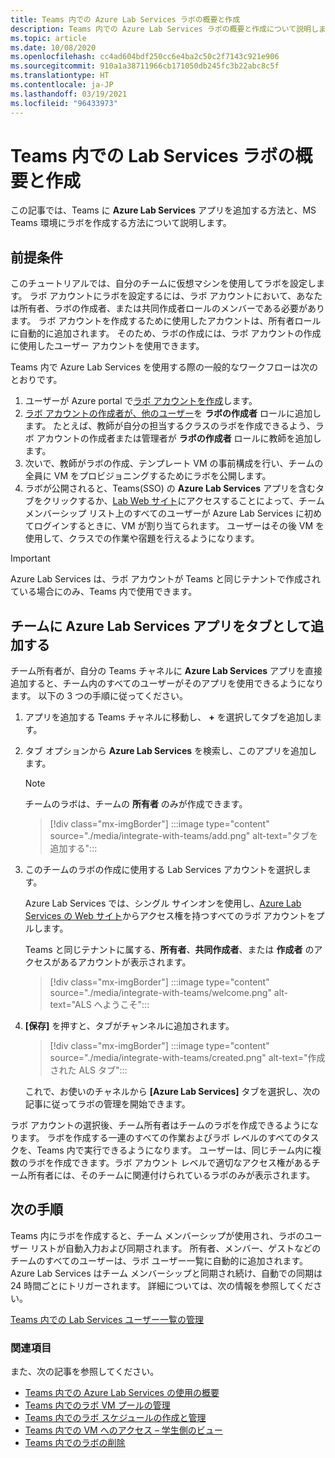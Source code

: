 ```yaml
---
title: Teams 内での Azure Lab Services ラボの概要と作成
description: Teams 内での Azure Lab Services ラボの概要と作成について説明します。
ms.topic: article
ms.date: 10/08/2020
ms.openlocfilehash: cc4ad604bdf250cc6e4ba2c50c2f7143c921e906
ms.sourcegitcommit: 910a1a38711966cb171050db245fc3b22abc8c5f
ms.translationtype: HT
ms.contentlocale: ja-JP
ms.lasthandoff: 03/19/2021
ms.locfileid: "96433973"
---
```

# <a name="get-started-and-create-a-lab-services-lab-within-teams"></a>Teams 内での Lab Services ラボの概要と作成

この記事では、Teams に **Azure Lab Services** アプリを追加する方法と、MS Teams 環境にラボを作成する方法について説明します。

## <a name="prerequisites"></a>前提条件

このチュートリアルでは、自分のチームに仮想マシンを使用してラボを設定します。 ラボ アカウントにラボを設定するには、ラボ アカウントにおいて、あなたは所有者、ラボの作成者、または共同作成者ロールのメンバーである必要があります。 ラボ アカウントを作成するために使用したアカウントは、所有者ロールに自動的に追加されます。 そのため、ラボの作成には、ラボ アカウントの作成に使用したユーザー アカウントを使用できます。

Teams 内で Azure Lab Services を使用する際の一般的なワークフローは次のとおりです。

1. ユーザーが Azure portal で[ラボ アカウントを作成](tutorial-setup-lab-account.md#create-a-lab-account)します。
1. [ラボ アカウントの作成者が、他のユーザー](tutorial-setup-lab-account.md#add-a-user-to-the-lab-creator-role)を **ラボの作成者** ロールに追加します。 たとえば、教師が自分の担当するクラスのラボを作成できるよう、ラボ アカウントの作成者または管理者が **ラボの作成者** ロールに教師を追加します。
1. 次いで、教師がラボの作成、テンプレート VM の事前構成を行い、チームの全員に VM をプロビジョニングするためにラボを公開します。
1. ラボが公開されると、Teams(SSO) の **Azure Lab Services** アプリを含むタブをクリックするか、[Lab Web サイト](https://labs.azure.com)にアクセスすることによって、チーム メンバーシップ リスト上のすべてのユーザーが Azure Lab Services に初めてログインするときに、VM が割り当てられます。 ユーザーはその後 VM を使用して、クラスでの作業や宿題を行えるようになります。

> [!IMPORTANT]
> Azure Lab Services は、ラボ アカウントが Teams と同じテナントで作成されている場合にのみ、Teams 内で使用できます。

## <a name="add-azure-lab-services-app-as-a-tab-to-a-team"></a>チームに Azure Lab Services アプリをタブとして追加する

チーム所有者が、自分の Teams チャネルに **Azure Lab Services** アプリを直接追加すると、チーム内のすべてのユーザーがそのアプリを使用できるようになります。 以下の 3 つの手順に従ってください。

1. アプリを追加する Teams チャネルに移動し、 **+** を選択してタブを追加します。 
1. タブ オプションから **Azure Lab Services** を検索し、このアプリを追加します。 

    > [!NOTE]
    > チームのラボは、チームの **所有者** のみが作成できます。

    > [!div class="mx-imgBorder"]
    > :::image type="content" source="./media/integrate-with-teams/add.png" alt-text="タブを追加する":::
1. このチームのラボの作成に使用する Lab Services アカウントを選択します。 

    Azure Lab Services では、シングル サインオンを使用し、[Azure Lab Services の Web サイト](https://labs.azure.com)からアクセス権を持つすべてのラボ アカウントをプルします。 

    Teams と同じテナントに属する、**所有者**、**共同作成者**、または **作成者** のアクセスがあるアカウントが表示されます。 

    > [!div class="mx-imgBorder"]
    > :::image type="content" source="./media/integrate-with-teams/welcome.png" alt-text="ALS へようこそ":::
1. **[保存]** を押すと、タブがチャンネルに追加されます。

    > [!div class="mx-imgBorder"]
    > :::image type="content" source="./media/integrate-with-teams/created.png" alt-text="作成された ALS タブ":::

    これで、お使いのチャネルから **[Azure Lab Services]** タブを選択し、次の記事に従ってラボの管理を開始できます。

ラボ アカウントの選択後、チーム所有者はチームのラボを作成できるようになります。 ラボを作成する一連のすべての作業およびラボ レベルのすべてのタスクを、Teams 内で実行できるようになります。 ユーザーは、同じチーム内に複数のラボを作成できます。ラボ アカウント レベルで適切なアクセス権があるチーム所有者には、そのチームに関連付けられているラボのみが表示されます。

## <a name="next-steps"></a>次の手順

Teams 内にラボを作成すると、チーム メンバーシップが使用され、ラボのユーザー リストが自動入力および同期されます。 所有者、メンバー、ゲストなどのチームのすべてのユーザーは、ラボ ユーザー一覧に自動的に追加されます。 Azure Lab Services はチーム メンバーシップと同期され続け、自動での同期は 24 時間ごとにトリガーされます。 詳細については、次の情報を参照してください。

[Teams 内での Lab Services ユーザー一覧の管理](how-to-manage-user-lists-within-teams.md)

### <a name="see-also"></a>関連項目

また、次の記事を参照してください。

- [Teams 内での Azure Lab Services の使用の概要](lab-services-within-teams-overview.md)
- [Teams 内でのラボ VM プールの管理](how-to-manage-vm-pool-within-teams.md)
- [Teams 内でのラボ スケジュールの作成と管理](how-to-create-schedules-within-teams.md)
- [Teams 内での VM へのアクセス – 学生側のビュー](how-to-access-vm-for-students-within-teams.md)
- [Teams 内でのラボの削除](how-to-delete-lab-within-teams.md)
